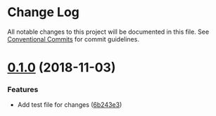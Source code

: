 # Change Log

All notable changes to this project will be documented in this file.
See [Conventional Commits](https://conventionalcommits.org) for commit guidelines.

# [0.1.0](https://github.com/amphro/test-lerna/compare/@amphro/lerna-test-1@0.0.1...@amphro/lerna-test-1@0.1.0) (2018-11-03)


### Features

* Add test file for changes ([6b243e3](https://github.com/amphro/test-lerna/commit/6b243e3))
